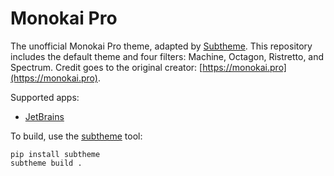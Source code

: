 # Monokai Pro

The unofficial Monokai Pro theme, adapted by [Subtheme](https://subtheme.pro). This repository includes the default theme and four filters: Machine, Octagon, Ristretto, and Spectrum. Credit goes to the original creator: [https://monokai.pro](https://monokai.pro).

Supported apps:
- [JetBrains](https://github.com/subtheme-pro/monokai-pro/tree/master/apps/jetbrains)

To build, use the [subtheme](https://github.com/subtheme-pro/subtheme) tool:

    pip install subtheme
    subtheme build .
